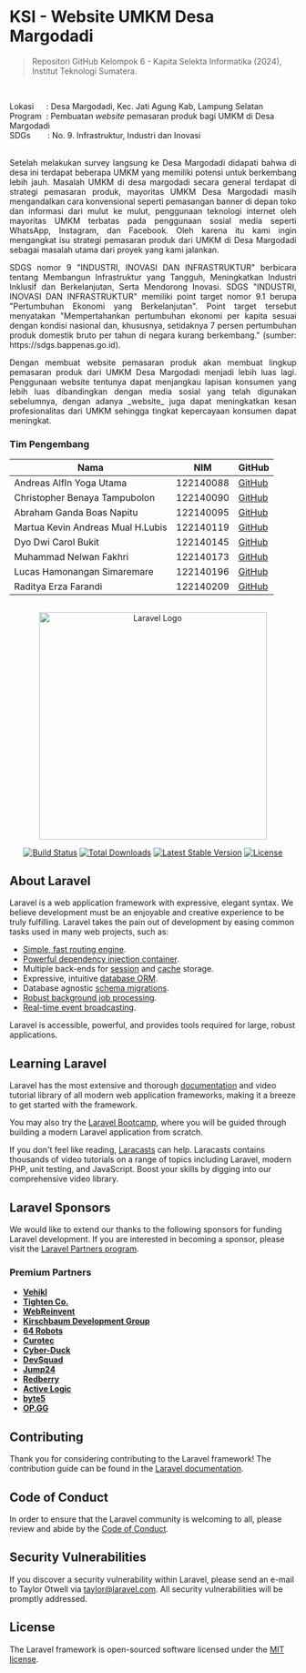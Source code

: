 # KSI - Website UMKM Desa Margodadi
 > Repositori GitHub Kelompok 6 - Kapita Selekta Informatika (2024), Institut Teknologi Sumatera.
<br>

Lokasi &emsp; : Desa Margodadi, Kec. Jati Agung Kab, Lampung Selatan<br>
Program &nbsp;: Pembuatan _website_ pemasaran produk bagi UMKM di Desa Margodadi<br>
SDGs &emsp; &nbsp; : No. 9. Infrastruktur, Industri dan Inovasi<br>
<br>

<p align="justify"">
Setelah melakukan survey langsung ke Desa Margodadi didapati bahwa di desa ini terdapat beberapa UMKM yang memiliki potensi untuk berkembang lebih jauh. Masalah UMKM di desa margodadi secara general terdapat di strategi pemasaran produk, mayoritas UMKM Desa Margodadi masih mengandalkan cara konvensional seperti pemasangan banner di depan toko dan informasi dari mulut ke mulut, penggunaan teknologi internet oleh mayoritas UMKM terbatas pada penggunaan sosial media seperti WhatsApp, Instagram, dan Facebook. Oleh karena itu kami ingin mengangkat isu strategi pemasaran produk dari UMKM di Desa Margodadi sebagai masalah utama dari proyek yang kami jalankan.
</p>
<p align="justify"">
SDGS nomor 9 "INDUSTRI, INOVASI DAN INFRASTRUKTUR" berbicara tentang Membangun Infrastruktur yang Tangguh, Meningkatkan Industri Inklusif dan Berkelanjutan, Serta Mendorong Inovasi. SDGS "INDUSTRI, INOVASI DAN INFRASTRUKTUR" memiliki point target nomor 9.1 berupa "Pertumbuhan Ekonomi yang Berkelanjutan". Point target tersebut menyatakan "Mempertahankan pertumbuhan ekonomi per kapita sesuai dengan kondisi nasional dan, khususnya, setidaknya 7 persen pertumbuhan produk domestik bruto per tahun di negara kurang berkembang." (sumber: https://sdgs.bappenas.go.id).
</p>
<p align="justify"">
Dengan membuat website pemasaran produk akan membuat lingkup pemasaran produk dari UMKM Desa Margodadi menjadi lebih luas lagi. Penggunaan website tentunya dapat menjangkau lapisan konsumen yang lebih luas dibandingkan dengan media sosial yang telah digunakan sebelumnya, dengan adanya _website_ juga dapat meningkatkan kesan profesionalitas dari UMKM sehingga tingkat kepercayaan konsumen dapat meningkat.
</p>

### Tim Pengembang
|Nama|NIM|GitHub|
|----|----|----|
|Andreas AlfIn Yoga Utama|122140088|[GitHub](https://github.com/Andreas122140088)|
|Christopher Benaya Tampubolon|122140090|[GitHub](https://github.com/gargoylme)|
|Abraham Ganda Boas Napitu|122140095|[GitHub](https://github.com/Brammzz)|
|Martua Kevin Andreas Mual H.Lubis|122140119|[GitHub](https://github.com/martua122140119)|
|Dyo Dwi Carol Bukit|122140145|[GitHub](https://github.com/DyoBukit)|
|Muhammad Nelwan Fakhri|122140173|[GitHub](https://github.com/shrxxxk)|
|Lucas Hamonangan Simaremare|122140196|[GitHub](https://github.com/lucashmnn)|
|Raditya Erza Farandi|122140209|[GitHub](https://github.com/svernykh)|

##
<p align="center"><a href="https://laravel.com" target="_blank"><img src="https://raw.githubusercontent.com/laravel/art/master/logo-lockup/5%20SVG/2%20CMYK/1%20Full%20Color/laravel-logolockup-cmyk-red.svg" width="400" alt="Laravel Logo"></a></p>

<p align="center">
<a href="https://github.com/laravel/framework/actions"><img src="https://github.com/laravel/framework/workflows/tests/badge.svg" alt="Build Status"></a>
<a href="https://packagist.org/packages/laravel/framework"><img src="https://img.shields.io/packagist/dt/laravel/framework" alt="Total Downloads"></a>
<a href="https://packagist.org/packages/laravel/framework"><img src="https://img.shields.io/packagist/v/laravel/framework" alt="Latest Stable Version"></a>
<a href="https://packagist.org/packages/laravel/framework"><img src="https://img.shields.io/packagist/l/laravel/framework" alt="License"></a>
</p>

## About Laravel

Laravel is a web application framework with expressive, elegant syntax. We believe development must be an enjoyable and creative experience to be truly fulfilling. Laravel takes the pain out of development by easing common tasks used in many web projects, such as:

- [Simple, fast routing engine](https://laravel.com/docs/routing).
- [Powerful dependency injection container](https://laravel.com/docs/container).
- Multiple back-ends for [session](https://laravel.com/docs/session) and [cache](https://laravel.com/docs/cache) storage.
- Expressive, intuitive [database ORM](https://laravel.com/docs/eloquent).
- Database agnostic [schema migrations](https://laravel.com/docs/migrations).
- [Robust background job processing](https://laravel.com/docs/queues).
- [Real-time event broadcasting](https://laravel.com/docs/broadcasting).

Laravel is accessible, powerful, and provides tools required for large, robust applications.

## Learning Laravel

Laravel has the most extensive and thorough [documentation](https://laravel.com/docs) and video tutorial library of all modern web application frameworks, making it a breeze to get started with the framework.

You may also try the [Laravel Bootcamp](https://bootcamp.laravel.com), where you will be guided through building a modern Laravel application from scratch.

If you don't feel like reading, [Laracasts](https://laracasts.com) can help. Laracasts contains thousands of video tutorials on a range of topics including Laravel, modern PHP, unit testing, and JavaScript. Boost your skills by digging into our comprehensive video library.

## Laravel Sponsors

We would like to extend our thanks to the following sponsors for funding Laravel development. If you are interested in becoming a sponsor, please visit the [Laravel Partners program](https://partners.laravel.com).

### Premium Partners

- **[Vehikl](https://vehikl.com/)**
- **[Tighten Co.](https://tighten.co)**
- **[WebReinvent](https://webreinvent.com/)**
- **[Kirschbaum Development Group](https://kirschbaumdevelopment.com)**
- **[64 Robots](https://64robots.com)**
- **[Curotec](https://www.curotec.com/services/technologies/laravel/)**
- **[Cyber-Duck](https://cyber-duck.co.uk)**
- **[DevSquad](https://devsquad.com/hire-laravel-developers)**
- **[Jump24](https://jump24.co.uk)**
- **[Redberry](https://redberry.international/laravel/)**
- **[Active Logic](https://activelogic.com)**
- **[byte5](https://byte5.de)**
- **[OP.GG](https://op.gg)**

## Contributing

Thank you for considering contributing to the Laravel framework! The contribution guide can be found in the [Laravel documentation](https://laravel.com/docs/contributions).

## Code of Conduct

In order to ensure that the Laravel community is welcoming to all, please review and abide by the [Code of Conduct](https://laravel.com/docs/contributions#code-of-conduct).

## Security Vulnerabilities

If you discover a security vulnerability within Laravel, please send an e-mail to Taylor Otwell via [taylor@laravel.com](mailto:taylor@laravel.com). All security vulnerabilities will be promptly addressed.

## License

The Laravel framework is open-sourced software licensed under the [MIT license](https://opensource.org/licenses/MIT).
